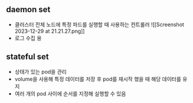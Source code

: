 ## daemon set 
- 클러스터 전체 노드에 특정 파드를 실행할  때 사용하는 컨트롤러 ![[Screenshot 2023-12-29 at 21.21.27.png]]
- 로그 수집 용 
## stateful set
- 상태가 있는 pod을 관리 
- volume을 사용해 특정 데이터를 저장 후 pod를 재시작 했을 때 해당 데이터를 유지 
- 여러 개의 pod 사이에 순서를 지정해 실행할 수 있음 